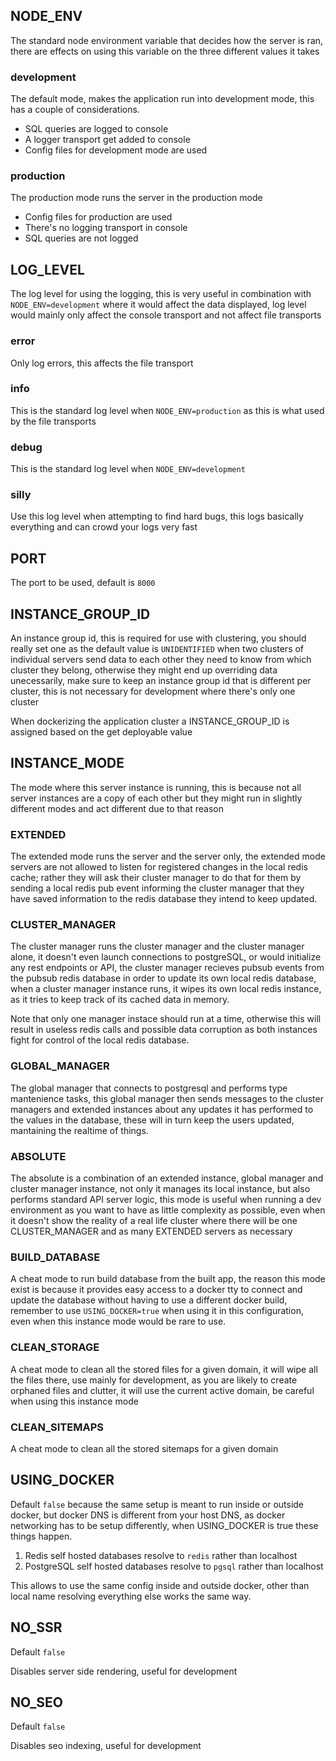 ## NODE_ENV

The standard node environment variable that decides how the server is ran, there are effects on using
this variable on the three different values it takes

### development

The default mode, makes the application run into development mode, this has a couple of considerations.

- SQL queries are logged to console
- A logger transport get added to console
- Config files for development mode are used

### production

The production mode runs the server in the production mode

- Config files for production are used
- There's no logging transport in console
- SQL queries are not logged

## LOG_LEVEL

The log level for using the logging, this is very useful in combination with `NODE_ENV=development` where it would affect the data displayed, log level would mainly only affect the console transport and not affect file transports

### error

Only log errors, this affects the file transport

### info

This is the standard log level when `NODE_ENV=production` as this is what used by the file transports

### debug

This is the standard log level when `NODE_ENV=development`

### silly

Use this log level when attempting to find hard bugs, this logs basically everything and can crowd your logs very fast

## PORT

The port to be used, default is `8000`

## INSTANCE_GROUP_ID

An instance group id, this is required for use with clustering, you should really set one as the default value is `UNIDENTIFIED` when two clusters of individual servers send data to each other they need to know from which cluster they belong, otherwise they might end up overriding data unecessarily, make sure to keep an instance group id that is different per cluster, this is not necessary for development where there's only one cluster

When dockerizing the application cluster a INSTANCE_GROUP_ID is assigned based on the get deployable value

## INSTANCE_MODE

The mode where this server instance is running, this is because not all server instances are a copy of each other but they might run in slightly different modes and act different due to that reason

### EXTENDED

The extended mode runs the server and the server only, the extended mode servers are not allowed to listen for registered changes in the local redis cache; rather they will ask their cluster manager to do that for them by sending a local redis pub event informing the cluster manager that they have saved information to the redis database they intend to keep updated.

### CLUSTER_MANAGER

The cluster manager runs the cluster manager and the cluster manager alone, it doesn't even launch connections to postgreSQL, or would initialize any rest endpoints or API, the cluster manager recieves pubsub events from the pubsub redis database in order to update its own local redis database, when a cluster manager instance runs, it wipes its own local redis instance, as it tries to keep track of its cached data in memory.

Note that only one manager instace should run at a time, otherwise this will result in useless redis calls and possible data corruption as both instances fight for control of the local redis database.

### GLOBAL_MANAGER

The global manager that connects to postgresql and performs type mantenience tasks, this global manager then sends messages to the cluster managers and extended instances about any updates it has performed to the values in the database, these will in turn keep the users updated, mantaining the realtime of things.

### ABSOLUTE

The absolute is a combination of an extended instance, global manager and cluster manager instance, not only it manages its local instance, but also performs standard API server logic, this mode is useful when running a dev environment as you want to have as little complexity as possible, even when it doesn't show the reality of a real life cluster where there will be one CLUSTER_MANAGER and as many EXTENDED servers as necessary

### BUILD_DATABASE

A cheat mode to run build database from the built app, the reason this mode exist is because it provides easy access to a docker tty to connect and update the database without having to use a different docker build, remember to use `USING_DOCKER=true` when using it in this configuration, even when this instance mode would be rare to use.

### CLEAN_STORAGE

A cheat mode to clean all the stored files for a given domain, it will wipe all the files there, use mainly for development, as you are likely to create orphaned files and clutter, it will use the current active domain, be careful when using this instance mode

### CLEAN_SITEMAPS

A cheat mode to clean all the stored sitemaps for a given domain

## USING_DOCKER

Default `false` because the same setup is meant to run inside or outside docker, but docker DNS is different from your host DNS, as docker networking has to be setup differently, when USING_DOCKER is true these things happen.

1. Redis self hosted databases resolve to `redis` rather than localhost
2. PostgreSQL self hosted databases resolve to `pgsql` rather than localhost

This allows to use the same config inside and outside docker, other than local name resolving everything else works the same way.

## NO_SSR

Default `false`

Disables server side rendering, useful for development

## NO_SEO

Default `false`

Disables seo indexing, useful for development